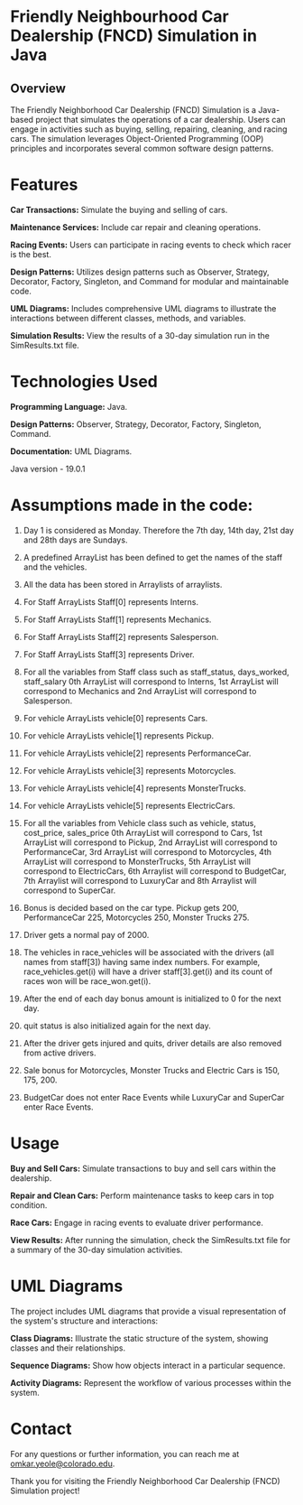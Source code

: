 # Friendly Neighbourhood Car Dealership (FNCD) Simulation in Java

## Overview

The Friendly Neighborhood Car Dealership (FNCD) Simulation is a Java-based project that simulates the operations of a car dealership. Users can engage in activities such as buying, selling, repairing, cleaning, and racing cars. The simulation leverages Object-Oriented Programming (OOP) principles and incorporates several common software design patterns.

# Features

**Car Transactions:** Simulate the buying and selling of cars.

**Maintenance Services:** Include car repair and cleaning operations.

**Racing Events:** Users can participate in racing events to check which racer is the best.

**Design Patterns:** Utilizes design patterns such as Observer, Strategy, Decorator, Factory, Singleton, and Command for modular and maintainable code.

**UML Diagrams:** Includes comprehensive UML diagrams to illustrate the interactions between different classes, methods, and variables.

**Simulation Results:** View the results of a 30-day simulation run in the SimResults.txt file.

# Technologies Used

**Programming Language:** Java.

**Design Patterns:** Observer, Strategy, Decorator, Factory, Singleton, Command.

**Documentation:** UML Diagrams.

Java version - 19.0.1

# Assumptions made in the code:

1) Day 1 is considered as Monday. Therefore the 7th day, 14th day, 21st day and 28th days are Sundays.

2) A predefined ArrayList has been defined to get the names of the staff and the vehicles.

3) All the data has been stored in Arraylists of arraylists.

4) For Staff ArrayLists Staff[0] represents Interns.

5) For Staff ArrayLists Staff[1] represents Mechanics.

6) For Staff ArrayLists Staff[2] represents Salesperson.

7) For Staff ArrayLists Staff[3] represents Driver.

8) For all the variables from Staff class such as staff_status, days_worked, staff_salary 0th ArrayList will correspond to Interns, 1st ArrayList will correspond to Mechanics and 2nd ArrayList will correspond to Salesperson.

9) For vehicle ArrayLists vehicle[0] represents Cars.

10) For vehicle ArrayLists vehicle[1] represents Pickup.

11) For vehicle ArrayLists vehicle[2] represents PerformanceCar.

12) For vehicle ArrayLists vehicle[3] represents Motorcycles.

13) For vehicle ArrayLists vehicle[4] represents MonsterTrucks.

14) For vehicle ArrayLists vehicle[5] represents ElectricCars.

15) For all the variables from Vehicle class such as vehicle, status, cost_price, sales_price 0th ArrayList will correspond to Cars, 1st ArrayList will correspond to Pickup, 2nd ArrayList will correspond to PerformanceCar, 3rd ArrayList will correspond to Motorcycles, 4th ArrayList will correspond to MonsterTrucks, 5th ArrayList will correspond to ElectricCars, 6th Arraylist will correspond to BudgetCar, 7th Arraylist will correspond to LuxuryCar and 8th Arraylist will correspond to SuperCar.

16) Bonus is decided based on the car type. Pickup gets 200, PerformanceCar 225, Motorcycles 250, Monster Trucks 275.

17) Driver gets a normal pay of 2000.

18) The vehicles in race_vehicles will be associated with the drivers (all names from staff[3]) having same index numbers. For example, race_vehicles.get(i) will have a driver staff[3].get(i) and its count of races won will be race_won.get(i).

19) After the end of each day bonus amount is initialized to 0 for the next day.

20) quit status is also initialized again for the next day.

21) After the driver gets injured and quits, driver details are also removed from active drivers.

22) Sale bonus for Motorcycles, Monster Trucks and Electric Cars is 150, 175, 200.

23) BudgetCar does not enter Race Events while LuxuryCar and SuperCar enter Race Events.


# Usage

**Buy and Sell Cars:** Simulate transactions to buy and sell cars within the dealership.

**Repair and Clean Cars:** Perform maintenance tasks to keep cars in top condition.

**Race Cars:** Engage in racing events to evaluate driver performance.

**View Results:** After running the simulation, check the SimResults.txt file for a summary of the 30-day simulation activities.

# UML Diagrams

The project includes UML diagrams that provide a visual representation of the system's structure and interactions:

**Class Diagrams:** Illustrate the static structure of the system, showing classes and their relationships.

**Sequence Diagrams:** Show how objects interact in a particular sequence.

**Activity Diagrams:** Represent the workflow of various processes within the system.

# Contact

For any questions or further information, you can reach me at omkar.yeole@colorado.edu.

Thank you for visiting the Friendly Neighborhood Car Dealership (FNCD) Simulation project!

